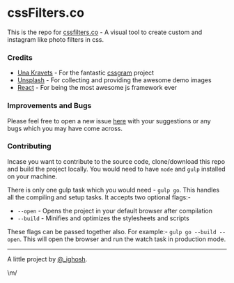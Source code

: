 # cssFilters.co

This is the repo for [cssfilters.co](http://www.cssFilters.co) - A visual tool to create custom and instagram like photo filters in css.

### Credits

* [Una Kravets](https://twitter.com/Una) - For the fantastic [cssgram](https://github.com/una/CSSgram) project
* [Unsplash](https://unsplash.com/) - For collecting and providing the awesome demo images
* [React](https://facebook.github.io/react/) - For being the most awesome js framework ever

### Improvements and Bugs

Please feel free to open a new issue [here](https://github.com/Ghosh/cssFilters/issues) with your suggestions or any bugs which you may have come across.

### Contributing

Incase you want to contribute to the source code, clone/download this repo and build the project locally. You would need to have `node` and `gulp` installed on your machine.

There is only one gulp task which you would need - `gulp go`. This handles all the compiling and setup tasks. It accepts two optional flags:-
* `--open` - Opens the project in your default browser after compilation
* `--build` - Minifies and optimizes the stylesheets and scripts

These flags can be passed together also. For example:- `gulp go --build --open`. This will open the browser and run the watch task in production mode.


---

A little project by [@_ighosh](http://twitter.com/_ighosh).

\m/
